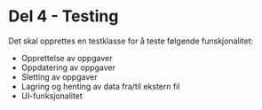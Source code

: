 # Del 4 - Testing

Det skal opprettes en testklasse for å teste følgende funskjonalitet:

- Opprettelse av oppgaver
- Oppdatering av oppgaver
- Sletting av oppgaver
- Lagring og henting av data fra/til ekstern fil
- UI-funksjonalitet
